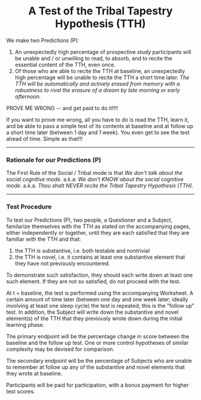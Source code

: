 <h1 align="center" >A Test of the Tribal Tapestry Hypothesis (TTH)</h1>

We make two Predictions (P):
1. An unexpectedly high percentage of prospective study participants will be unable and / or unwilling to read, to absorb, and to recite the essential content of the TTH, even once.
2. Of those who are able to recite the TTH at baseline, an unexpectedly high percentage will be unable to recite the TTH a short time later. *The TTH will be automatically and actively erased from memory with a robustness to rival the erasure of a dream by late morning or early afternoon.*

PROVE ME WRONG -- and get paid to do it!!!!

If you want to prove me wrong, all you have to do is read the TTH, learn it, and be able to pass a simple test of its contents at baseline and at follow up a short time later (between 1 day and 1 week). You even get to see the test ahead of time. Simple as that!!!

<hr />

### Rationale for our Predictions (P)

The First Rule of the Social / Tribal mode is that *We don't talk about the social cognitive mode.* a.k.a: *We don't KNOW about the social cognitive mode.* a.k.a. *Thou shalt NEVER recite the Tribal Tapestry Hypothesis (TTH).*

<hr />

### Test Procedure

To test our Predictions (P), two people, a Questioner and a Subject, familarize themselves with the TTH as stated on the accompanying pages, either independently or together, until they are each satisfied that they are familiar with the TTH and that:
1. the TTH is substantive, i.e. both testable and nontrivial
2. the TTH is novel, i.e. it contains at least one substantive element that they have not previously encountered.

To demonstrate such satisfaction, they should each write down at least one such element. If they are not so satisfied, do not proceed with the test.

At t = baseline, the test is performed using the accompanying Worksheet. A certain amount of time later (between one day and one week later; ideally involving at least one sleep cycle) the test is repeated; this is the "follow up" test. In addition, the Subject will write down the substantive and novel element(s) of the TTH that they previously wrote down during the initial learning phase.

The primary endpoint will be the percentage change in score between the baseline and the follow up test. One or more control hypotheses of similar complexity may be devised for comparison.

The secondary endpoint will be the percentage of Subjects who are unable to remember at follow up any of the substantive and novel elements that they wrote at baseline.

Participants will be paid for participation, with a bonus payment for higher test scores.
